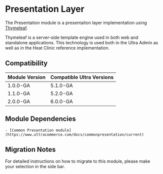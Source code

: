 # Presentation Layer

The Presentation module is a presentaiton layer implementation using [Thymeleaf](http://www.thymeleaf.org).

Thymeleaf is a server-side template engine used in both web and standalone applications.  This technology is used both in the Ultra Admin as well as in the Heat Clinic reference implementation.

## Compatibility

| Module Version               | Compatible Ultra Versions |
| :--------------------------- | :---------------------------- |
| 1.0.0-GA                     | 5.1.0-GA                      |
| 1.1.0-GA                     | 5.2.0-GA                      |
| 2.0.0-GA                     | 6.0.0-GA                      |

## Module Dependencies

    - [Common Presentation module](https://www.ultracommerce.com/docs/commonpresentation/current)

## Migration Notes

For detailed instructions on how to migrate to this module, please make your selection in the side bar.
